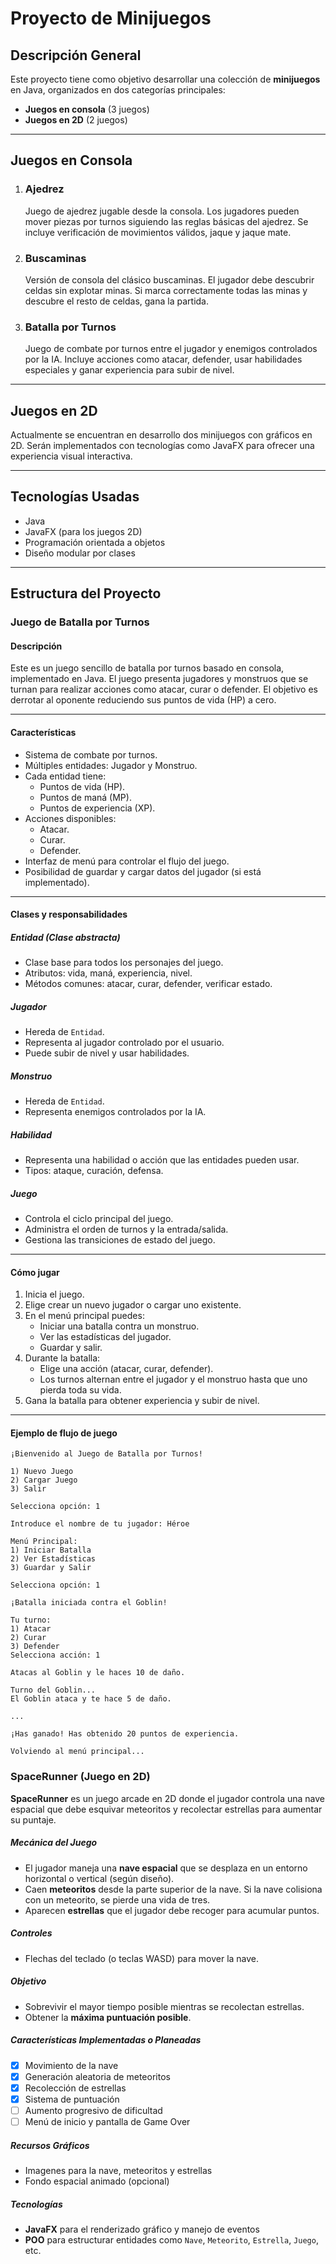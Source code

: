 # Proyecto de Minijuegos

##  Descripción General

Este proyecto tiene como objetivo desarrollar una colección de **minijuegos** en Java, organizados en dos categorías principales:

- **Juegos en consola** (3 juegos)
- **Juegos en 2D** (2 juegos)

---

##  Juegos en Consola

1. ###  Ajedrez  
   Juego de ajedrez jugable desde la consola. Los jugadores pueden mover piezas por turnos siguiendo las reglas básicas del ajedrez. Se incluye verificación de movimientos válidos, jaque y jaque mate.

2. ###  Buscaminas  
   Versión de consola del clásico buscaminas. El jugador debe descubrir celdas sin explotar minas. Si marca correctamente todas las minas y descubre el resto de celdas, gana la partida.

3. ###  Batalla por Turnos  
   Juego de combate por turnos entre el jugador y enemigos controlados por la IA. Incluye acciones como atacar, defender, usar habilidades especiales y ganar experiencia para subir de nivel.

---

##  Juegos en 2D

Actualmente se encuentran en desarrollo dos minijuegos con gráficos en 2D. Serán implementados con tecnologías como JavaFX para ofrecer una experiencia visual interactiva.

---

##  Tecnologías Usadas

- Java
- JavaFX (para los juegos 2D)
- Programación orientada a objetos
- Diseño modular por clases

---

##  Estructura del Proyecto

### Juego de Batalla por Turnos

#### Descripción
Este es un juego sencillo de batalla por turnos basado en consola, implementado en Java. El juego presenta jugadores y monstruos que se turnan para realizar acciones como atacar, curar o defender. El objetivo es derrotar al oponente reduciendo sus puntos de vida (HP) a cero.

---

#### Características

- Sistema de combate por turnos.
- Múltiples entidades: Jugador y Monstruo.
- Cada entidad tiene:
  - Puntos de vida (HP).
  - Puntos de maná (MP).
  - Puntos de experiencia (XP).
- Acciones disponibles:
  - Atacar.
  - Curar.
  - Defender.
- Interfaz de menú para controlar el flujo del juego.
- Posibilidad de guardar y cargar datos del jugador (si está implementado).

---

#### Clases y responsabilidades

##### Entidad (Clase abstracta)
- Clase base para todos los personajes del juego.
- Atributos: vida, maná, experiencia, nivel.
- Métodos comunes: atacar, curar, defender, verificar estado.

##### Jugador
- Hereda de `Entidad`.
- Representa al jugador controlado por el usuario.
- Puede subir de nivel y usar habilidades.

##### Monstruo
- Hereda de `Entidad`.
- Representa enemigos controlados por la IA.

##### Habilidad
- Representa una habilidad o acción que las entidades pueden usar.
- Tipos: ataque, curación, defensa.

##### Juego
- Controla el ciclo principal del juego.
- Administra el orden de turnos y la entrada/salida.
- Gestiona las transiciones de estado del juego.

---

#### Cómo jugar

1. Inicia el juego.
2. Elige crear un nuevo jugador o cargar uno existente.
3. En el menú principal puedes:
   - Iniciar una batalla contra un monstruo.
   - Ver las estadísticas del jugador.
   - Guardar y salir.
4. Durante la batalla:
   - Elige una acción (atacar, curar, defender).
   - Los turnos alternan entre el jugador y el monstruo hasta que uno pierda toda su vida.
5. Gana la batalla para obtener experiencia y subir de nivel.

---

#### Ejemplo de flujo de juego

```text
¡Bienvenido al Juego de Batalla por Turnos!

1) Nuevo Juego
2) Cargar Juego
3) Salir

Selecciona opción: 1

Introduce el nombre de tu jugador: Héroe

Menú Principal:
1) Iniciar Batalla
2) Ver Estadísticas
3) Guardar y Salir

Selecciona opción: 1

¡Batalla iniciada contra el Goblin!

Tu turno:
1) Atacar
2) Curar
3) Defender
Selecciona acción: 1

Atacas al Goblin y le haces 10 de daño.

Turno del Goblin...
El Goblin ataca y te hace 5 de daño.

...

¡Has ganado! Has obtenido 20 puntos de experiencia.

Volviendo al menú principal...
```
###  SpaceRunner (Juego en 2D)

**SpaceRunner** es un juego arcade en 2D donde el jugador controla una nave espacial que debe esquivar meteoritos y recolectar estrellas para aumentar su puntaje.

#####  Mecánica del Juego

- El jugador maneja una **nave espacial** que se desplaza en un entorno horizontal o vertical (según diseño).
- Caen **meteoritos** desde la parte superior de la nave. Si la nave colisiona con un meteorito, se pierde una vida de tres.
- Aparecen **estrellas** que el jugador debe recoger para acumular puntos.

#####  Controles

- Flechas del teclado (o teclas WASD) para mover la nave.

#####  Objetivo

- Sobrevivir el mayor tiempo posible mientras se recolectan estrellas.
- Obtener la **máxima puntuación posible**.

#####  Características Implementadas o Planeadas

- [x] Movimiento de la nave
- [x] Generación aleatoria de meteoritos
- [x] Recolección de estrellas
- [x] Sistema de puntuación
- [ ] Aumento progresivo de dificultad
- [ ] Menú de inicio y pantalla de Game Over

#####  Recursos Gráficos

- Imagenes para la nave, meteoritos y estrellas
- Fondo espacial animado (opcional)

#####  Tecnologías

- **JavaFX** para el renderizado gráfico y manejo de eventos
- **POO** para estructurar entidades como `Nave`, `Meteorito`, `Estrella`, `Juego`, etc.
